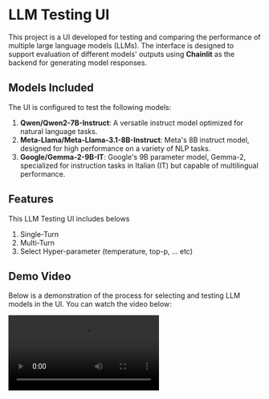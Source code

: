# LLM Testing UI

This project is a UI developed for testing and comparing the performance of multiple large language models (LLMs). The interface is designed to support evaluation of different models' outputs using **Chainlit** as the backend for generating model responses.

## Models Included
The UI is configured to test the following models:
1. **Qwen/Qwen2-7B-Instruct**: A versatile instruct model optimized for natural language tasks.
2. **Meta-Llama/Meta-Llama-3.1-8B-Instruct**: Meta's 8B instruct model, designed for high performance on a variety of NLP tasks.
3. **Google/Gemma-2-9B-IT**: Google's 9B parameter model, Gemma-2, specialized for instruction tasks in Italian (IT) but capable of multilingual performance.

## Features
This LLM Testing UI includes belows
1. Single-Turn
2. Multi-Turn
3. Select Hyper-parameter (temperature, top-p, ... etc)

## Demo Video

Below is a demonstration of the process for selecting and testing LLM models in the UI. You can watch the video below:

<video src="./public/demo-video.mp4" controls="controls" style="max-width: 100%;">
  Your browser does not support the video tag. Please click [here](./videos/demo-video.mp4) to view the video.
</video>